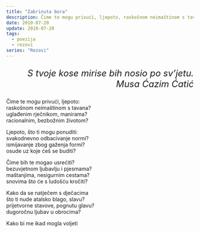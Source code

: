 ```yaml
---
title: "Zabrinuta bora"
description: Čime te mogu privući, ljepoto, raskošnom neimaštinom s tavana?
date: 2010-07-20
update: 2010-07-20
tags:
  - poezija
  - rezovi
series: "Rezovi"
---
```


<p style='font-size: 1.5rem; font-style: italic; text-align: right;'>S tvoje kose mirise bih  
nosio po sv’jetu.<br>Musa Ćazim Ćatić</p>

Čime te mogu privući, ljepoto:  
raskošnom neimaštinom s tavana?  
uglađenim rječnikom, manirama?  
racionalnim, bezbožnim životom?

Ljepoto, što ti mogu ponuditi:  
svakodnevno odbacivanje normi?  
ismijavanje zbog gaženja formi?  
osude uz koje ćeš se buditi?

Čime bih te mogao usrećiti?  
bezuvjetnom ljubavlju i pjesmama?  
maštanjima, nesigurnim cestama?  
snovima što će s ludošću kročiti?

Kako da se natječem s dječacima  
što ti nude atalsko blago, slavu?  
prijetvorne stavove, pognutu glavu?  
dugoročnu ljubav u obrocima?

Kako bi me ikad mogla voljeti
